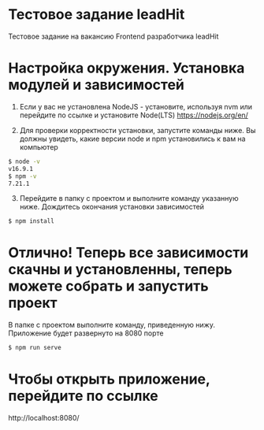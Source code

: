 # Тестовое задание leadHit

Тестовое задание на вакансию Frontend разработчика leadHit


# Настройка окружения. Установка модулей и зависимостей

1. Если у вас не установлена NodeJS - установите, используя nvm или перейдите по ссылке и установите Node(LTS) https://nodejs.org/en/

2. Для проверки корректности установки, запустите команды ниже. Вы должны увидеть, какие версии node и npm установились к вам на компьютер


```sh
$ node -v
v16.9.1
$ npm -v
7.21.1
```

3. Перейдите в папку с проектом и выполните команду указанную ниже. Дождитесь окончания установки зависимостей
```sh
$ npm install
```
# Отлично! Теперь все зависимости скачны и установленны, теперь можете собрать и запустить проект

В папке с проектом выполните команду, приведенную нижу. Приложение будет развернуто на 8080 порте
```sh
$ npm run serve
```
# Чтобы открыть приложение, перейдите по ссылке 
http://localhost:8080/
